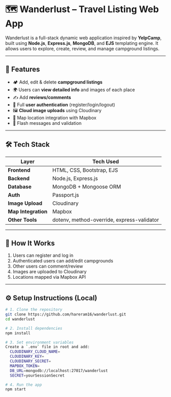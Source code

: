 # 🗺️ Wanderlust – Travel Listing Web App

Wanderlust is a full-stack dynamic web application inspired by **YelpCamp**, built using **Node.js**, **Express.js**, **MongoDB**, and **EJS** templating engine. It allows users to explore, create, review, and manage campground listings.

---

## 🚀 Features

- 🏕️ Add, edit & delete **campground listings**
- 🌍 Users can **view detailed info** and images of each place
- ✍️ Add **reviews/comments**
- 👤 Full **user authentication** (register/login/logout)
- 🖼️ **Cloud image uploads** using Cloudinary
- 📍 Map location integration with Mapbox
- 💬 Flash messages and validation

---

## 🛠️ Tech Stack

| Layer         | Tech Used                            |
|---------------|--------------------------------------|
| **Frontend**  | HTML, CSS, Bootstrap, EJS            |
| **Backend**   | Node.js, Express.js                  |
| **Database**  | MongoDB + Mongoose ORM               |
| **Auth**      | Passport.js                          |
| **Image Upload** | Cloudinary                        |
| **Map Integration** | Mapbox                         |
| **Other Tools** | dotenv, method-override, express-validator |

---

## 🧠 How It Works

1. Users can register and log in
2. Authenticated users can add/edit campgrounds
3. Other users can comment/review
4. Images are uploaded to Cloudinary
5. Locations mapped via Mapbox API

---

## ⚙️ Setup Instructions (Local)

```bash
# 1. Clone the repository
git clone https://github.com/hareram16/wanderlust.git
cd wanderlust

# 2. Install dependencies
npm install

# 3. Set environment variables
Create a `.env` file in root and add:
  CLOUDINARY_CLOUD_NAME=
  CLOUDINARY_KEY=
  CLOUDINARY_SECRET=
  MAPBOX_TOKEN=
  DB_URL=mongodb://localhost:27017/wanderlust
  SECRET=yourSessionSecret

# 4. Run the app
npm start
